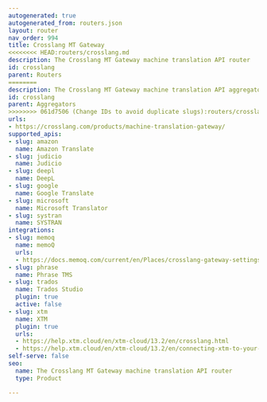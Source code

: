 ```yaml
---
autogenerated: true
autogenerated_from: routers.json
layout: router
nav_order: 994
title: Crosslang MT Gateway
<<<<<<<< HEAD:routers/crosslang.md
description: The Crosslang MT Gateway machine translation API router
id: crosslang
parent: Routers
========
description: The Crosslang MT Gateway machine translation API aggregator
id: crosslang
parent: Aggregators
>>>>>>>> 061d7506 (Change IDs to avoid duplicate slugs):routers/crosslang-mt-gateway.md
urls:
- https://crosslang.com/products/machine-translation-gateway/
supported_apis:
- slug: amazon
  name: Amazon Translate
- slug: judicio
  name: Judicio
- slug: deepl
  name: DeepL
- slug: google
  name: Google Translate
- slug: microsoft
  name: Microsoft Translator
- slug: systran
  name: SYSTRAN
integrations:
- slug: memoq
  name: memoQ
  urls:
  - https://docs.memoq.com/current/en/Places/crosslang-gateway-settings.html
- slug: phrase
  name: Phrase TMS
- slug: trados
  name: Trados Studio
  plugin: true
  active: false
- slug: xtm
  name: XTM
  plugin: true
  urls:
  - https://help.xtm.cloud/en/xtm-cloud/13.2/en/crosslang.html
  - https://help.xtm.cloud/en/xtm-cloud/13.2/en/connecting-xtm-to-your-crosslang-mt-engine.html
self-serve: false
seo:
  name: The Crosslang MT Gateway machine translation API router
  type: Product

---
```



